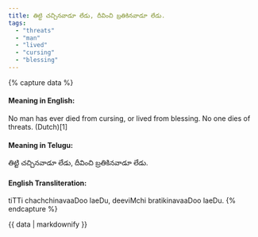 ```yaml
---
title: తిట్టి చచ్చినవాడూ లేడు, దీవించి బ్రతికినవాడూ లేడు.
tags:
  - "threats"
  - "man"
  - "lived"
  - "cursing"
  - "blessing"
---
```


{% capture data %}
#### Meaning in English:
No man has ever died from cursing, or lived from blessing.
No one dies of threats. (Dutch)[1]

#### Meaning in Telugu:
తిట్టి చచ్చినవాడూ లేడు, దీవించి బ్రతికినవాడూ లేడు.

#### English Transliteration:
tiTTi chachchinavaaDoo laeDu, deeviMchi bratikinavaaDoo laeDu.
{% endcapture %}

{{ data | markdownify }}

